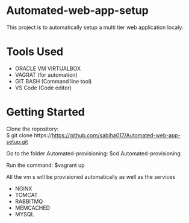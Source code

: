 # Automated-web-app-setup
This project is to automatically setup a multi tier web application localy.

# Tools Used
- ORACLE VM VIRTUALBOX
- VAGRAT (for automation)
- GIT BASH (Command line tool)
- VS Code (Code editor)

# Getting Started
Clone the repository:  
$ git clone https://https://github.com/sabiha017/Automated-web-app-setup.git

Go to the folder Automated-provisioning: 
$cd Automated-provisioning

Run the command: 
$vagrant up

All the vm s will be provisioned automatically as well as the services
 - NGINX
 - TOMCAT
 - RABBITMQ
 - MEMCACHED
 - MYSQL



